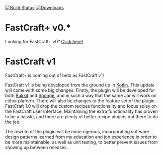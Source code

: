[![Build Status](https://travis-ci.org/BenWoodworth/FastCraft.svg)](https://travis-ci.org/BenWoodworth/FastCraft)
[![Downloads](https://img.shields.io/github/downloads/BenWoodworth/FastCraft/total.svg)](https://github.com/BenWoodworth/FastCraft/releases)

# FastCraft+ v0.*
Looking for FastCraft+ v0? [Click here!](https://github.com/BenWoodworth/FastCraft/tree/FastCraftv0)

# FastCraft v1
FastCraft+ is coming out of beta as FastCraft v1!

FastCraft v1 is being developed from the ground up in
[Kotlin](http://kotlinlang.org/). This update will come with some big changes.
Firstly, the plugin will be developed for both
[Bukkit](https://dev.bukkit.org/) and
[Sponge](https://www.spongepowered.org/), and in such a way that
the same Jar will work on either plaform. There will also be changes to the
feature set of the plugin. FastCraft 1.0 will drop the custom recipes functionality
and focus soley on the FastCraft user interface. Maintaining the extra functionality
has proven to be a hassle, and there are plenty of better recipe plugins out there to
do the job.

The rewrite of the plugin will be more rigerous, incorporating software design patterns
learned from my education and job experience in order to be more maintainable, as well
as unit testing, to better prevent issues from showing up between releases.
